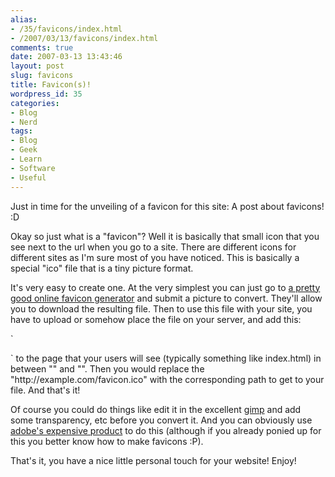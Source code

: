 ```yaml
---
alias:
- /35/favicons/index.html
- /2007/03/13/favicons/index.html
comments: true
date: 2007-03-13 13:43:46
layout: post
slug: favicons
title: Favicon(s)!
wordpress_id: 35
categories:
- Blog
- Nerd
tags:
- Blog
- Geek
- Learn
- Software
- Useful
---
```


Just in time for the unveiling of a favicon for this site:
A post about favicons!  :D

Okay so just what is a "favicon"?  Well it is basically that small icon that you see next to the url when you go to a site.  There are different icons for different sites as I'm sure most of you have noticed.  This is basically a special "ico" file that is a tiny picture format.  

It's very easy to create one.  At the very simplest you can just go to [a pretty good online favicon generator](http://www.html-kit.com/favicon/) and submit a picture to convert.  They'll allow you to download the resulting file.  Then to use this file with your site, you have to upload or somehow place the file on your server, and add this:

`<link rel="shortcut icon" 
href="http://example.com/favicon.ico" type="image/x-icon">
</link>
`
to the page that your users will see (typically something like index.html) in between "<head>" and "</head>".  Then you would replace the "http://example.com/favicon.ico" with the corresponding path to get to your file.  And that's it!

Of course you could do things like edit it in the excellent [gimp](http://gimp.org/) and add some transparency, etc before you convert it.  And you can obviously use [adobe's expensive product](http://www.adobe.com/products/photoshop/) to do this (although if you already ponied up for this you better know how to make favicons :P).

That's it, you have a nice little personal touch for your website!  Enjoy!
